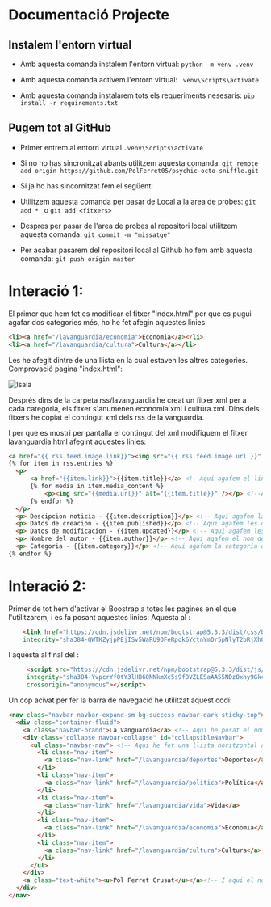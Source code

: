 # Documentació Projecte
## Instalem l'entorn virtual
- Amb aquesta comanda instalem l'entorn virtual:
  ```python -m venv .venv```

- Amb aquesta comanda activem l'entorn virtual:
 ```.venv\Scripts\activate```

- Amb aquesta comanda instalarem tots els requeriments nesesaris:
 ```pip install -r requirements.txt```

##  Pugem tot al GitHub
- Primer entrem al entorn virtual
 ```.venv\Scripts\activate```

- Si no ho has sincronitzat abants utilitzem aquesta comanda:
  ```git remote add origin https://github.com/PolFerret05/psychic-octo-sniffle.git```

- Si ja ho has sincornitzat fem el següent:

- Utilitzem aquesta comanda per pasar de Local a la area de probes:
  ```git add * ``` o ```git add <fitxers>```

- Despres per pasar de l'area de probes al repositori local utilitzem aquesta comanda:
```git commit -m "missatge"```

- Per acabar pasarem del repositori local al Github ho fem amb aquesta comanda:
```git push origin master```


# Interació 1:
El primer que hem fet es modificar el fitxer "index.html" per que es pugui agafar dos categories més, ho he fet afegin aquestes linies:
```html
<li><a href="/lavanguardia/economia">Economia</a></li>
<li><a href="/lavanguardia/cultura">Cultura</a></li>
```
Les he afegit dintre de una llista en la cual estaven les altres categories.
Comprovació pagina "index.html":

![lsala](https://github.com/PolFerret05/psychic-octo-sniffle/blob/master/captura1.png)

Després dins de la carpeta rss/lavanguardia he creat un fitxer xml per a cada categoria, els fitxer s'anumenen economia.xml i cultura.xml. Dins dels fitxers he copiat el contingut xml dels rss de la vanguardia.

I per que es mostri per pantalla el contingut del xml modifiquem el fitxer lavanguardia.html afegint aquestes linies:
```html
<a href="{{ rss.feed.image.link}}"><img src="{{ rss.feed.image.url }}" alt="{{ rss.feed.image.title}}"></a> <!-- Aqui agafem el logo i fem que sigui un enllaç cap a la pagina wep del diari-->
{% for item in rss.entries %}
  <p>
      <a href="{{item.link}}">{{item.title}}</a> <!--Aqui agafem el link a la pagina de la noticia-->
      {% for media in item.media_content %}
          <p><img src="{{media.url}}" alt="{{item.title}}" /></p> <!--Aqui agafem la imatge de la noticia-->
      {% endfor %}
  </p>
  <p> Descipcion noticia - {{item.description}}</p> <!-- Aqui agafem la descripció de la noticia -->
  <p> Datos de creacion - {{item.published}}</p> <!-- Aqui agafem les dades de creacio de la noticia -->
  <p> Datos de modificacion - {{item.updated}}</p> <!-- Aqui agafem les dades de modificació de la noticia -->
  <p> Nombre del autor - {{item.author}}</p> <!-- Aqui agafem el nom del autor de la noticia -->
  <p> Categoria - {{item.category}}</p> <!-- Aqui agafem la categoria de la noticia -->
{% endfor %}
```

# Interació 2:
Primer de tot hem d'activar el Boostrap a totes les pagines en el que l'utilitzarem, i es fa posant aquestes linies:
Aquesta al <head>:
```html
    <link href="https://cdn.jsdelivr.net/npm/bootstrap@5.3.3/dist/css/bootstrap.min.css" rel="stylesheet"
    integrity="sha384-QWTKZyjpPEjISv5WaRU9OFeRpok6YctnYmDr5pNlyT2bRjXh0JMhjY6hW+ALEwIH" crossorigin="anonymous">
```
I aquesta al final del <body>:
```html
     <script src="https://cdn.jsdelivr.net/npm/bootstrap@5.3.3/dist/js/bootstrap.bundle.min.js"
     integrity="sha384-YvpcrYf0tY3lHB60NNkmXc5s9fDVZLESaAA55NDzOxhy9GkcIdslK1eN7N6jIeHz"
     crossorigin="anonymous"></script>
```

Un cop acivat per fer la barra de navegació he utilitzat aquest codi:
```html
<nav class="navbar navbar-expand-sm bg-success navbar-dark sticky-top"> <!-- Aqui he posat que la lletra sigui blanca, que el fons sigui verd, la mida-->
  <div class="container-fluid">
    <a class="navbar-brand">La Vanguardia</a> <!-- Aqui he posat el nom del diari-->
    <div class="collapse navbar-collapse" id="collapsibleNavbar">
      <ul class="navbar-nav"> <!-- Aqui he fet una llista horitzontal amb links de totes les seccions-->
        <li class="nav-item">
          <a class="nav-link" href="/lavanguardia/deportes">Deportes</a>
        </li>
        <li class="nav-item">
          <a class="nav-link" href="/lavanguardia/politica">Política</a>
        </li>
        <li class="nav-item">
          <a class="nav-link" href="/lavanguardia/vida">Vida</a>
        </li>
        <li class="nav-item">
          <a class="nav-link" href="/lavanguardia/economia">Economia</a>
        </li>
        <li class="nav-item">
          <a class="nav-link" href="/lavanguardia/cultura">Cultura</a>
        </li>
      </ul>
    </div>
    <a class="text-white"><u>Pol Ferret Crusat</u></a><!-- I aqui el nom del creador de la pagina "jo"-->
  </div>
</nav>
```
